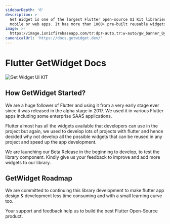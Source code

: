 ```yaml
---
sidebarDepth: '0'
description: >-
  Get Widget is one of the largest Flutter open-source UI Kit libraries for
  mobile or web apps. It has more than 1000+ pre-built reusable widgets.
image: >-
  https://image.ionicfirebaseapp.com/tr:dpr-auto,tr:w-auto/gw_banner_QysQrCk2J.png
canonicalUrl: 'https://docs.getwidget.dev/'
---
```


# Flutter GetWidget Docs

![Get Widget UI KIT](https://ik.imagekit.io/ionicfirebaseapp/getwidget/docs/tr:w-800,f-auto/link-share_aT-cHzGY9.png)

## How GetWidget Started?

We are a huge follower of Flutter and using it from a very early stage ever since it was released in the alpha stage in 2017. We used it in various Flutter apps including some enterprise SAAS applications.

Flutter almost has all the widgets available that developers can use in the project but again, we used to develop lots of projects with flutter and hence decided why not develop all the possible widgets that can be reused in any project and speed up the app development.

We are launching our Beta Release in the beginning to develop, to test the library component. Kindly give us your feedback to improve and add more widgets to our library.

## GetWidget Roadmap

We are committed to continuing this library development to make flutter app design & development less time consuming and with a small learning curve too.

Your support and feedback help us to build the best Flutter Open-Source product.

